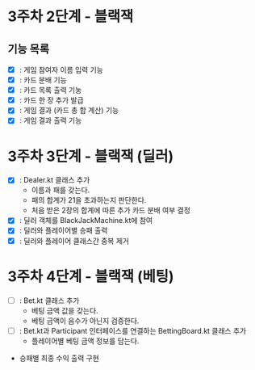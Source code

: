 # 3주차 2단계 - 블랙잭
## 기능 목록
- [x] : 게임 참여자 이름 입력 기능
- [x] : 카드 분배 기능
- [x] : 카드 목록 출력 기눙
- [x] : 카드 한 장 추가 발급
- [x] : 게임 결과 (카드 총 합 계산) 기능
- [x] : 게임 결과 출력 기능
# 3주차 3단계 - 블랙잭 (딜러)
- [x] : Dealer.kt 클래스 추가
    - 이름과 패를 갖는다.
    - 패의 합계가 21을 초과하는지 판단한다.
    - 처음 받은 2장의 합계에 따른 추가 카드 분배 여부 결정
- [x] : 딜러 객체를 BlackJackMachine.kt에 참여
- [x] : 딜러와 플레이어별 승패 출력
- [x] : 딜러와 플레이어 클래스간 중복 제거
# 3주차 4단계 - 블랙잭 (베팅)
- [ ] : Bet.kt 클래스 추가
    - 베팅 금액 값을 갖는다.
    - 베팅 금액이 음수가 아닌지 검증한다.
- [ ] : Bet.kt과 Participant 인터페이스를 연결하는 BettingBoard.kt 클래스 추가
    - 플레이어별 베팅 금액 정보를 담는다.
- 승패별 최종 수익 출력 구현